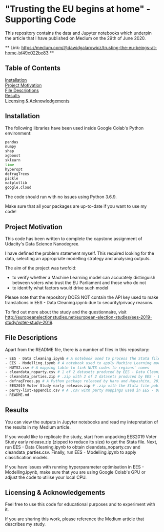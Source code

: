 # "Trusting the EU begins at home" - Supporting Code
This repository contains the data and Jupyter notebooks which underpin the article that I have published on Medium on the 29th of June 2020.

** Link: https://medium.com/@dawidgalarowicz/trusting-the-eu-beings-at-home-bf49c022be83 **

## Table of Contents  
[Installation](#installation)  
[Project Motivation](#motivation)  
[File Descriptions](#files)  
[Results](#results)  
[Licensing & Acknowledgements](#licensing)  

<a name="installation"/></a>
## Installation

The following libraries have been used inside Google Colab's Python environment:

```bash
pandas
numpy
shap
xgboost
sklearn
time
hyperopt
defragTrees
pickle
matplotlib
google.cloud
```

The code should run with no issues using Python 3.6.9.

Make sure that all your packages are up-to-date if you want to use my code!

<a name="motivation"/></a>
## Project Motivation

This code has been written to complete the capstone assignment of Udacity's Data Science Nanodegree.

I have defined the problem statement myself. This required looking for the data, selecting an appropriate modelling strategy and analysing outputs.

The aim of the project was twofold:
- to verify whether a Machine Learning model can accurately distinguish between voters who trust the EU Parliament and those who do not
- to identify what factors would drive such model
                           
Please note that the repository DOES NOT contain the API key used to make translations in EES - Data Cleaning.ipynb due to security/privacy reasons.

To find out more about the study and the questionnaire, visit http://europeanelectionstudies.net/european-election-studies/ees-2019-study/voter-study-2019.

<a name="files"/></a>
## File Descriptions
Apart from the README file, there is a number of files in this repository:

```bash
- EES - Data Cleaning.ipynb # A notebook used to process the Stata file in EES2019 Voter Study early release.zip.
- EES - Modelling.ipynb # A notebook used to apply Machine Learning models on the outputs of EES - Data Cleaning.ipynb
- NUTS2.csv # A mapping table to link NUTS codes to regions' names
- cleandata_noparty.csv # 1 of 2 datasets produced by EES - Data Cleaning.ipynb (uploaded for convienience of others who want to simply run EES - Modelling.ipynb)
- cleandata_parties.zip # .zip with 2 of 2 datasets produced by EES - Data Cleaning.ipynb (uploaded for convienience of others who want to simply run EES - Modelling.ipynb)
- defragTrees.py # A Python package released by Hara and Hayashito, 2018
- EES2019 Voter Study early release.zip # .zip with the Stata file published by Schmitt et al., 2019
- party-list-appendix.csv # A .csv with party mappings used in EES - Data Cleaning.ipynb created by Schmitt et al., 2019
- README.md
```

<a name="results"/></a>
## Results
You can view the outputs in Jupyter notebooks and read my intepretation of the results in my Medium article.

If you would like to replicate the study, start from unpacking EES2019 Voter Study early release.zip (zipped to reduce its size) to get the Stata file. Next, run EES - Data Cleaning.ipynb to obtain cleandata_noparty.csv and cleandata_parties.csv. Finally, run EES - Modelling.ipynb to apply classification models.

If you have issues with running hyperparameter optimisation in EES - Modelling.ipynb, make sure that you are using Google Colab's GPU or adjust the code to utilise your local CPU.

<a name="licensing"/></a>
## Licensing & Acknowledgements
Feel free to use this code for educational purposes and to experiment with it.

If you are sharing this work, please reference the Medium article that describes my study.
